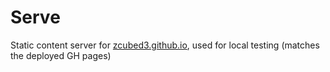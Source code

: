 # Serve

Static content server for [zcubed3.github.io](zcubed3.github.io), used for local testing (matches the deployed GH pages)